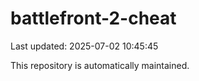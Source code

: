 # battlefront-2-cheat

Last updated: 2025-07-02 10:45:45

This repository is automatically maintained.
